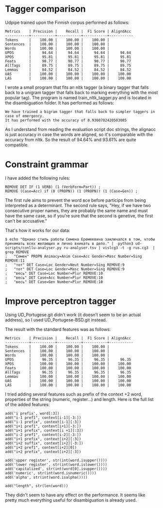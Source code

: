 # Tagger comparison

Udpipe trained upon the Finnish corpus performed as follows:

```
Metrics    | Precision |    Recall |  F1 Score | AligndAcc
-----------+-----------+-----------+-----------+-----------
Tokens     |    100.00 |    100.00 |    100.00 |
Sentences  |    100.00 |    100.00 |    100.00 |
Words      |    100.00 |    100.00 |    100.00 |
UPOS       |     94.64 |     94.64 |     94.64 |     94.64
XPOS       |     95.81 |     95.81 |     95.81 |     95.81
Feats      |     90.77 |     90.77 |     90.77 |     90.77
AllTags    |     89.75 |     89.75 |     89.75 |     89.75
Lemmas     |     84.52 |     84.52 |     84.52 |     84.52
UAS        |    100.00 |    100.00 |    100.00 |    100.00
LAS        |    100.00 |    100.00 |    100.00 |    100.00
```

I wrote a small program that fits an nltk tagger (a binary tagger that falls back to a unigram tagger that falls back to marking everything with the most popular tag). The program is named train_nltk_tagger.py and is located in the disambiguation folder. It has performed as follows:

```
We have trained a bigram tagger that falls back to simpler taggers in case of emergency.
It has performed with the accuracy of 0.9360702420503085
```

As I understand from reading the evaluation script doc strings, the alignacc is just accuracy in case the words are aligned, so it's comparable with the accuracy from nltk.
So the result of 94.64% and 93.61% are quite compatible.

# Constraint grammar

I have added the following rules:

```
REMOVE DET IF (1 VERB) (1 (VerbForm=Part)) ;
REMOVE (Case=Acc) if (0 (PROPN)) (1 (PROPN)) (1 (Case=Gen)) ;
```
The first rule aims to prevent the word все before particips from being interpreted as a determinant. The second rule says, "Hey, if we have two consecutive proper names, they are probably the same name and must have the same case, so if you're sure that the second is genetive, the first can't be accusative."

That's how it works for our data:

```
$ echo "Однако стиль работы Семена Еремеевича заключался в том, чтобы принимать всех желающих и лично вникать в дело." |  python3 ud-scripts/conllu-analyser.py ru-analyser.tsv | vislcg3 -t -g rus.cg3  | grep REMOVE
;	"Семен" PROPN Animacy=Anim Case=Acc Gender=Masc Number=Sing REMOVE:11
;	"тот" DET Case=Loc Gender=Neut Number=Sing REMOVE:9
;	"тот" DET Case=Loc Gender=Masc Number=Sing REMOVE:9
;	"весь" DET Case=Loc Number=Plur REMOVE:10
;	"весь" DET Case=Acc Number=Plur REMOVE:10
;	"весь" DET Case=Gen Number=Plur REMOVE:10
```


# Improve perceptron tagger

Using UD_Portugese.git didn't work (it doesn't seem to be an actual address), so I used UD_Portugese-BSD.git instead.

The result with the standard features was as follows:

```
Metrics    | Precision |    Recall |  F1 Score | AligndAcc
-----------+-----------+-----------+-----------+-----------
Tokens     |    100.00 |    100.00 |    100.00 |
Sentences  |    100.00 |    100.00 |    100.00 |
Words      |    100.00 |    100.00 |    100.00 |
UPOS       |     96.35 |     96.35 |     96.35 |     96.35
XPOS       |    100.00 |    100.00 |    100.00 |    100.00
Feats      |    100.00 |    100.00 |    100.00 |    100.00
AllTags    |     96.35 |     96.35 |     96.35 |     96.35
Lemmas     |    100.00 |    100.00 |    100.00 |    100.00
UAS        |    100.00 |    100.00 |    100.00 |    100.00
LAS        |    100.00 |    100.00 |    100.00 |    100.00
```

I tried adding several features such as prefix of the context +2 word, properties of the string (numeric, register...) and length. Here is the full list of the added features:
```
add('i prefix', word[:3])
add("i-1 pref1", context[i-1][-3:])
add("i-1 prefix", context[i-1][:3])
add("i+1 pref1", context[i+1][-3:])
add("i+1 prefix", context[i +1][:3])
add("i-2 pref1", context[i-2][-3:])
add("i+1 prefix", context[i+2][:3])
add("i+2 suffix", context[i+2][-3:])
add("i+2 pref1", context[i+2][0])
add("i+2 prefix", context[i+2][:3])

add('upper register', str(int(word.isupper())))
add('lower register', str(int(word.islower())))
add('capitalized', str(int(word[0].isupper())))
add('numeric', str(int(word.isnumeric())))
add('alpha', str(int(word.isalpha())))

add("length", str(len(word)))
```

They didn't seem to have any effect on the performance. It seems like pretty much everything useful for disambiguation is already used.
